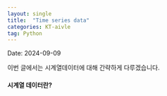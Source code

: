 ```yaml
---
layout: single
title:  "Time series data"
categories: KT-aivle
tag: Python
---
```


Date: 2024-09-09

이번 글에서는 시계열데이터에 대해 간략하게 다루겠습니다.  

#### 시계열 데이터란?
